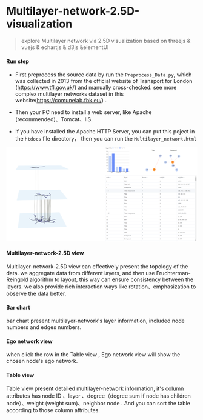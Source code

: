 # Multilayer-network-2.5D-visualization
> explore Multilayer network via 2.5D visualization based on threejs &amp; vuejs &amp; echartjs &amp; d3js &amp;elementUI

#### Run step

+ First  preprocess the source data by run the `Preprocess_Data.py`, which was collected in 2013 from the official website of Transport for London (<https://www.tfl.gov.uk/>) and manually cross-checked. see more complex multilayer networks dataset in this website(https://comunelab.fbk.eu/) .
+ Then your PC need to install a web server, like Apache (recommended)、Tomcat、IIS.

+ If you have installed the Apache HTTP Server, you can put this poject in the `htdocs`  file directory， then you can run the `Multilayer_network.html`

<img src="pic/01.png" alt="image" style="zoom: 50%;" />

#### Multilayer-network-2.5D view

Multilayer-network-2.5D view can effectively present the topology of the data. we aggregate data from different layers, and then use Fruchterman-Reingold algorithm to layout, this way can ensure consistency between the layers. we also provide rich interaction ways like rotation、emphasization to observe the data better.

#### Bar chart

bar chart present multilayer-network's layer information, included node numbers and edges numbers.

#### Ego network view 

when click the row in the Table view , Ego network view will show the chosen node's ego network. 

#### Table view 

Table view present detailed multilayer-network information, it's column attributes has node ID 、layer 、degree（degree sum if node has children node）、weight (weight sum)、neighbor node . And you can sort the table according to those column attributes.
